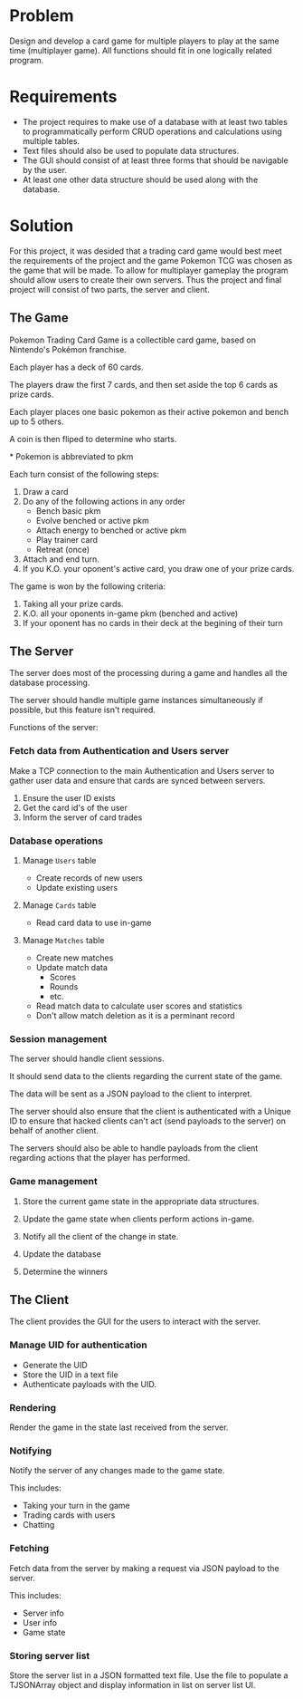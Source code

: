 # Problem
Design and develop a card game for multiple players to play at the same time (multiplayer game). All functions should fit in one logically related program.

# Requirements
- The project requires to make use of a database with at least two tables to programmatically perform CRUD operations and calculations using multiple tables. 
- Text files should also be used to populate data structures. 
- The GUI should consist of at least three forms that should be navigable by the user. 
- At least one other data structure should be used along with the database. 

# Solution
For this project, it was desided that a trading card game would best meet the requirements of the project and the game Pokemon TCG was chosen as the game that will be made.
To allow for multiplayer gameplay the program should allow users to create their own servers.
Thus the project and final project will consist of two parts, the server and client.

## The Game
Pokemon Trading Card Game is a collectible card game, based on Nintendo's Pokémon franchise.

Each player has a deck of 60 cards.

The players draw the first 7 cards, and then set aside the top 6 cards as prize cards.

Each player places one basic pokemon as their active pokemon and bench up to 5 others.

A coin is then fliped to determine who starts.

\* Pokemon is abbreviated to pkm

Each turn consist of the following steps:
1. Draw a card
2. Do any of the following actions in any order
    - Bench basic pkm
    - Evolve benched or active pkm
    - Attach energy to benched or active pkm
    - Play trainer card
    - Retreat (once)
3. Attach and end turn.
4. If you K.O. your oponent's active card, you draw one of your prize cards.

The game is won by the following criteria:
1. Taking all your prize cards.
2. K.O. all your oponents in-game pkm (benched and active)
3. If your oponent has no cards in their deck at the begining of their turn

## The Server
The server does most of the processing during a game and handles all the database processing. 

The server should handle multiple game instances simultaneously if possible, but this feature isn't required.

Functions of the server:

### Fetch data from Authentication and Users server
Make a TCP connection to the main Authentication and Users server to gather user data and ensure that cards are synced between servers.

1. Ensure the user ID exists
2. Get the card id's of the user
3. Inform the server of card trades

### Database operations
1. Manage ```Users``` table
    - Create records of new users
    - Update existing users

2. Manage ```Cards``` table
    - Read card data to use in-game

3. Manage ```Matches``` table
    - Create new matches
    - Update match data
        - Scores
        - Rounds
        - etc.
    - Read match data to calculate user scores and statistics
    - Don't allow match deletion as it is a perminant record

### Session management
The server should handle client sessions. 

It should send data to the clients regarding the current state of the game. 

The data will be sent as a JSON payload to the client to interpret. 

The server should also ensure that the client is authenticated with a Unique ID to ensure that hacked clients can't act (send payloads to the server) on behalf of another client.

The servers should also be able to handle payloads from the client regarding actions that the player has performed.

### Game management
1. Store the current game state in the appropriate data structures.

2. Update the game state when clients perform actions in-game.

3. Notify all the client of the change in state.

4. Update the database

5. Determine the winners

## The Client
The client provides the GUI for the users to interact with the server.

### Manage UID for authentication
- Generate the UID
- Store the UID in a text file
- Authenticate payloads with the UID.

### Rendering
Render the game in the state last received from the server.

### Notifying
Notify the server of any changes made to the game state.

This includes:
- Taking your turn in the game
- Trading cards with users
- Chatting

### Fetching
Fetch data from the server by making a request via JSON payload to the server.

This includes:
- Server info
- User info
- Game state

### Storing server list
Store the server list in a JSON formatted text file. Use the file to populate a TJSONArray object and display information in list on server list UI.